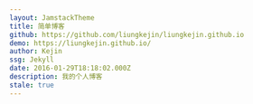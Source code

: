 ```yaml
---
layout: JamstackTheme
title: 简单博客
github: https://github.com/liungkejin/liungkejin.github.io
demo: https://liungkejin.github.io/
author: Kejin
ssg: Jekyll
date: 2016-01-29T18:18:02.000Z
description: 我的个人博客
stale: true
---
```

